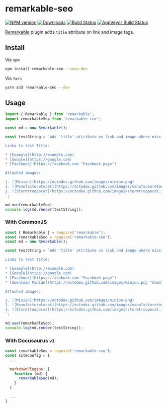 # remarkable-seo

[![NPM version][npm-image]][npm-url]
[![Downloads][downloads-image]][npm-url]
[![Build Status][travis-image]][travis-url]
[![AppVeyor Build Status][appveyor-image]][appveyor-url]

[Remarkable](https://www.npmjs.com/package/remarkable) plugin adds `title` attribute on link and image tags.

## Install

Via `npm`

```bash
npm install remarkable-seo --save-dev
```

Via `Yarn`

```bash
yarn add remarkable-seo --dev
```

## Usage

```javascript
import { Remarkable } from 'remarkable';
import remarkableSeo from 'remarkable-seo';

const md = new Remarkable();

const testString = `Add 'title' attribute on link and image where missing.

Links to test Title:

* [Example](http://example.com)
* [Google](https://google.com)
* [Facebook](https://facebook.com "Facebook page")

Attached images:

1. ![Minion](https://octodex.github.com/images/minion.png)
1. ![Manufacturetocat](https://octodex.github.com/images/manufacturetocat.png)
1. ![Stormtroopocat](https://octodex.github.com/images/stormtroopocat.jpg "The Stormtroopocat")
`;

md.use(remarkableSeo);
console.log(md.render(testString));
```

### With CommonJS

```javascript
const { Remarkable } = require('remarkable');
const remarkableSeo = require('remarkable-seo');
const md = new Remarkable();

const testString = `Add 'title' attribute on link and image where missing.

Links to test Title:

* [Example](http://example.com)
* [Google](https://google.com)
* [Facebook](https://facebook.com "Facebook page")
* [Download Minion](https://octodex.github.com/images/minion.png "download")

Attached images:

1. ![Minion](https://octodex.github.com/images/minion.png)
1. ![Manufacturetocat](https://octodex.github.com/images/manufacturetocat.png)
1. ![Stormtroopocat](https://octodex.github.com/images/stormtroopocat.jpg "The Stormtroopocat")
`;

md.use(remarkableSeo);
console.log(md.render(testString));
```

### With Docusaurus `v1`

```javascript
const remarkableSeo = require('remarkable-seo');
const siteConfig = {
  ...

  markdownPlugins: [
    function (md) {
      remarkableSeo(md);
    }
  ]

  ...
}
```

[npm-image]: https://img.shields.io/npm/v/remarkable-seo.svg
[npm-url]: https://www.npmjs.com/package/remarkable-seo
[downloads-image]: https://img.shields.io/npm/dt/remarkable-seo.svg

[travis-image]: https://api.travis-ci.org/trunkcode/remarkable-seo.svg?branch=main
[travis-url]: https://travis-ci.org/trunkcode/remarkable-seo

[appveyor-url]: https://ci.appveyor.com/project/trunkcode/remarkable-seo
[appveyor-image]: https://img.shields.io/appveyor/ci/trunkcode/remarkable-seo.svg?label=appveyor
